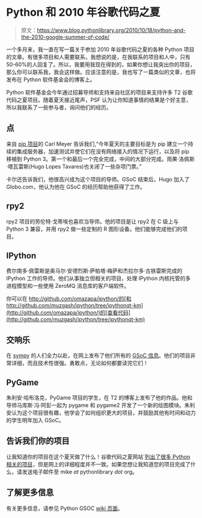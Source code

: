 # Python 和 2010 年谷歌代码之夏

> 原文：<https://www.blog.pythonlibrary.org/2010/10/18/python-and-the-2010-google-summer-of-code/>

一个多月来，我一直在写一篇关于参加 2010 年谷歌代码之夏的各种 Python 项目的文章。有很多项目和人需要联系，我想说的是，在我联系的项目和人中，只有 50-60%的人回复了。所以，我要用我现在得到的，如果你想让我突出你的项目，那么你可以联系我，我会这样做。应该注意的是，我也写了一篇类似的文章，也将发布在 Python 软件基金会的博客上。

Python 软件基金会今年通过招募导师和支持来自社区的项目来支持许多 T2 谷歌代码之夏项目。随着夏天接近尾声，PSF 认为让你知道事情的结果是个好主意，所以我联系了一些参与者，询问他们的经历。

## 点

来自 [pip 项目](http://pypi.python.org/pypi/pip)的 Carl Meyer 告诉我们,“今年夏天的主要目标是为 pip 建立一个持续的集成服务器，加速测试并使它们在没有网络接入的情况下运行，以及将 pip 移植到 Python 3。第一个和最后一个完全完成，中间的大部分完成。雨果·洛佩斯·塔瓦雷斯(Hugo Lopes Tavares)也关闭了一些杂项门票。”

卡尔还告诉我们，他很高兴成为这个项目的导师。GSoC 结束后，Hugo 加入了 Globo.com，他认为他在 GSoC 的经历帮助他获得了工作。

## rpy2

rpy2 项目的劳伦特·戈蒂埃也喜欢当导师。他的项目是让 rpy2 在 C 级上与 Python 3 兼容，并用 rpy2 做一些定制的 R 图形设备。他们能够完成他们的项目。

## IPython

费尔南多·佩雷斯是奥马尔·安德烈斯·萨帕塔·梅萨和杰拉尔多·古铁雷斯完成的 IPython 工作的导师。他们从事独立但相关的项目，处理 IPython 内核托管的多进程模型和一些使用 ZeroMQ 消息库的客户端软件。

你可以在 http://github.com/omazapa/ipython/的[和 http://github.com/muzgash/ipython/tree/ipythonqt-km](http://github.com/omazapa/ipython/)的[查看代码](http://github.com/muzgash/ipython/tree/ipythonqt-km)

## 交响乐

在 [sympy](http://code.google.com/p/sympy/) 的人们全力以赴，在网上发布了他们所有的 [GSoC 信息](http://code.google.com/p/sympy/wiki/GSoC2010)。他们的项目非常详细，而且技术性很强。勇敢点，无论如何都要读完它们！

## PyGame

朱利安·哈布洛克，PyGame 项目的学生，在 T2 的博客上发布了他的作品。他和导师马库斯·冯·阿彭一起为 pygame 和 pygame2 开发了一个新的绘图模块。朱利安认为这个项目很有趣，他学会了如何组织更大的项目，并鼓励其他有时间和动力的学生明年加入 GSoC。

## 告诉我们你的项目

让我知道你的项目在这个夏天做了什么！谷歌代码之夏网站`[列出了很多 Python 相关的项目](http://socghop.appspot.com/gsoc/org/home/google/gsoc2010/python)，但是网上的详细程度并不一致。如果您想让我知道您的项目完成了什么，请发送电子邮件至 mike *at* pythonlibrary *dot* org。

## 了解更多信息

有关更多信息，请参见 Python GSOC [wiki 页面](http://wiki.python.org/moin/SummerOfCode/2010)。